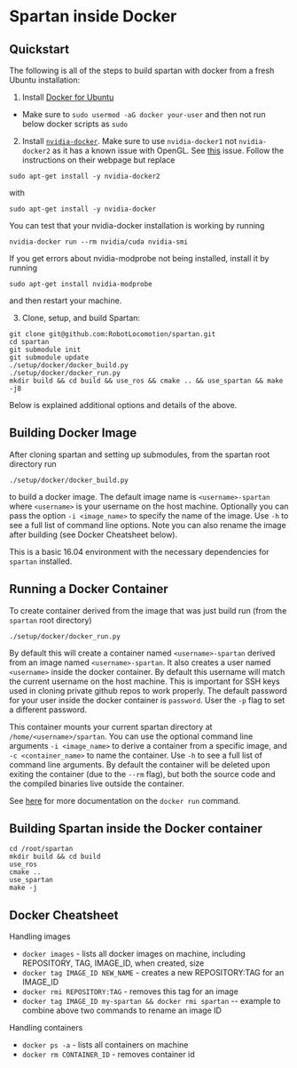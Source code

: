 # Spartan inside Docker

## Quickstart

The following is all of the steps to build spartan with docker from a fresh Ubuntu installation:

1) Install [Docker for Ubuntu](https://docs.docker.com/engine/installation/linux/docker-ce/ubuntu/)
  - Make sure to `sudo usermod -aG docker your-user` and then not run below docker scripts as `sudo`
2) Install [`nvidia-docker`](https://github.com/NVIDIA/nvidia-docker). Make sure to use `nvidia-docker1` not `nvidia-docker2` as it has a known issue with OpenGL. See [this](https://github.com/RobotLocomotion/spartan/issues/201) issue. Follow the instructions on their webpage but replace
```
sudo apt-get install -y nvidia-docker2
```
with
```
sudo apt-get install -y nvidia-docker
```
You can test that your nvidia-docker installation is working by running
```
nvidia-docker run --rm nvidia/cuda nvidia-smi
```
If you get errors about nvidia-modprobe not being installed, install it by running
```
sudo apt-get install nvidia-modprobe
```
and then restart your machine.

3) Clone, setup, and build Spartan:
```
git clone git@github.com:RobotLocomotion/spartan.git
cd spartan
git submodule init
git submodule update
./setup/docker/docker_build.py
./setup/docker/docker_run.py
mkdir build && cd build && use_ros && cmake .. && use_spartan && make -j8
```
Below is explained additional options and details of the above.

## Building Docker Image
After cloning spartan and setting up submodules, from the spartan root directory run

```./setup/docker/docker_build.py```

to build a docker image. The default image name is `<username>-spartan` where `<username>` is your username on the host machine. Optionally you can pass the option `-i <image_name>` to specify the name of the image. Use `-h` to see a full list of command line options. Note you can also rename the image after building (see Docker Cheatsheet below).

This is a basic 16.04 environment with the necessary dependencies for `spartan` installed.

## Running a Docker Container
To create container derived from the image that was just build run (from the `spartan` root directory)

```
./setup/docker/docker_run.py
```

By default this will create a container named `<username>-spartan` derived from an image named `<username>-spartan`. It also creates a user named `<username>` inside the docker container. By default this username will match the current username on the host machine. This is important for SSH keys used in cloning private github repos to work properly. The default password for your user inside the docker container is `password`. User the `-p` flag to set a different password.

This container mounts your current
spartan directory at `/home/<username>/spartan`. You can use the optional command line arguments `-i <image_name>` to derive a container from a specific image, and `-c <container_name>` to name the container. Use `-h` to see a full list of command line arguments. By default the container will be deleted upon exiting the container (due to the `--rm` flag), but both the source code and the compiled binaries live outside the container.

See [here](https://docs.docker.com/engine/reference/commandline/start/) for more documentation on the `docker run` command.

## Building Spartan inside the Docker container
```
cd /root/spartan
mkdir build && cd build
use_ros
cmake ..
use_spartan
make -j
```

## Docker Cheatsheet

Handling images
- `docker images` - lists all docker images on machine, including REPOSITORY, TAG, IMAGE_ID, when created, size
- `docker tag IMAGE_ID NEW_NAME` - creates a new REPOSITORY:TAG for an IMAGE_ID
- `docker rmi REPOSITORY:TAG` - removes this tag for an image
- `docker tag IMAGE_ID my-spartan && docker rmi spartan` -- example to combine above two commands to rename an image ID

Handling containers
- `docker ps -a` - lists all containers on machine
- `docker rm CONTAINER_ID` - removes container id 
